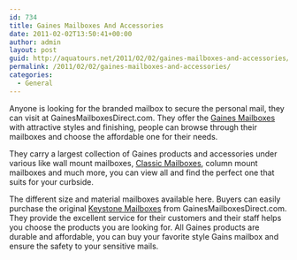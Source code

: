 ```yaml
---
id: 734
title: Gaines Mailboxes And Accessories
date: 2011-02-02T13:50:41+00:00
author: admin
layout: post
guid: http://aquatours.net/2011/02/02/gaines-mailboxes-and-accessories/
permalink: /2011/02/02/gaines-mailboxes-and-accessories/
categories:
  - General
---
```

Anyone is looking for the branded mailbox to secure the personal mail, they can visit at GainesMailboxesDirect.com. They offer the [Gaines Mailboxes](http://www.gainesmailboxesdirect.com/) with attractive styles and finishing, people can browse through their mailboxes and choose the affordable one for their needs.

They carry a largest collection of Gaines products and accessories under various like wall mount mailboxes, [Classic Mailboxes](http://www.gainesmailboxesdirect.com/), column mount mailboxes and much more, you can view all and find the perfect one that suits for your curbside.

The different size and material mailboxes available here. Buyers can easily purchase the original [Keystone Mailboxes](http://www.gainesmailboxesdirect.com/) from GainesMailboxesDirect.com. They provide the excellent service for their customers and their staff helps you choose the products you are looking for. All Gaines products are durable and affordable, you can buy your favorite style Gains mailbox and ensure the safety to your sensitive mails.